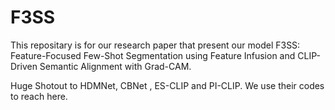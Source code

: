 # F3SS
This repositary is for our research paper that present our model F3SS: Feature-Focused Few-Shot Segmentation using Feature Infusion and CLIP-Driven Semantic Alignment with Grad-CAM.



Huge Shotout to HDMNet, CBNet , ES-CLIP and PI-CLIP. We use their codes to reach here.
